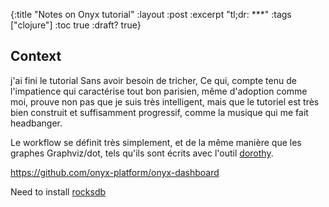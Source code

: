 {:title "Notes on Onyx tutorial"
:layout :post
:excerpt "tl;dr: ***"
:tags  ["clojure"]
:toc true
:draft? true}

## Context

j'ai fini le tutorial Sans avoir besoin de tricher, Ce qui,
compte tenu de l'impatience qui caractérise tout bon parisien,
même d'adoption comme moi, prouve non pas que je suis très intelligent,
mais que le tutoriel est très bien construit et suffisamment progressif,
comme la musique qui me fait headbanger.

Le workflow se définit très simplement,
et de la même manière que les graphes Graphviz/dot, tels qu'ils sont écrits
avec l'outil [dorothy][1].

<https://github.com/onyx-platform/onyx-dashboard>


Need to install [rocksdb][2]

[1]: https://github.com/daveray/dorothy
[2]: https://github.com/facebook/rocksdb.git